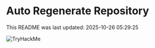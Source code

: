 # Auto Regenerate Repository

This README was last updated: 2025-10-26 05:29:25

 ![TryHackMe](https://tryhackme.com/badge/533634)